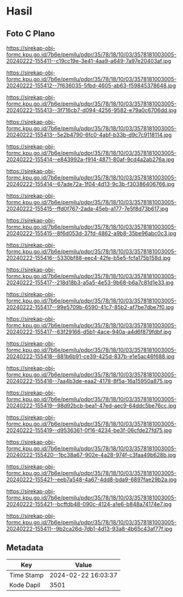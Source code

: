 # Hasil

## Foto C Plano

https://sirekap-obj-formc.kpu.go.id/7b6e/pemilu/pdpr/35/78/18/10/03/3578181003005-20240222-155411--c19cc19e-3e41-4aa9-a649-7a97e20403af.jpg

https://sirekap-obj-formc.kpu.go.id/7b6e/pemilu/pdpr/35/78/18/10/03/3578181003005-20240222-155412--7f636035-5fbd-4605-ab63-f59845378648.jpg

https://sirekap-obj-formc.kpu.go.id/7b6e/pemilu/pdpr/35/78/18/10/03/3578181003005-20240222-155413--3f716cb7-d094-4256-9582-e79a0c6706dd.jpg

https://sirekap-obj-formc.kpu.go.id/7b6e/pemilu/pdpr/35/78/18/10/03/3578181003005-20240222-155413--5e2b4790-6fc0-4abf-b33b-d9c7c9118114.jpg

https://sirekap-obj-formc.kpu.go.id/7b6e/pemilu/pdpr/35/78/18/10/03/3578181003005-20240222-155414--e843992a-f914-4871-80af-9cd4a2ab276a.jpg

https://sirekap-obj-formc.kpu.go.id/7b6e/pemilu/pdpr/35/78/18/10/03/3578181003005-20240222-155414--67ade72a-1f04-4d13-9c3b-f30386406766.jpg

https://sirekap-obj-formc.kpu.go.id/7b6e/pemilu/pdpr/35/78/18/10/03/3578181003005-20240222-155415--ffd0f767-2ada-45eb-a177-7e5f8d73b617.jpg

https://sirekap-obj-formc.kpu.go.id/7b6e/pemilu/pdpr/35/78/18/10/03/3578181003005-20240222-155415--8f6d053d-37fd-4862-a9b8-35be96abc0c3.jpg

https://sirekap-obj-formc.kpu.go.id/7b6e/pemilu/pdpr/35/78/18/10/03/3578181003005-20240222-155416--5330bf88-eec4-42fe-b5e5-fcfa175b158d.jpg

https://sirekap-obj-formc.kpu.go.id/7b6e/pemilu/pdpr/35/78/18/10/03/3578181003005-20240222-155417--218d18b3-a5a5-4e53-9b68-b6a7c81d1e33.jpg

https://sirekap-obj-formc.kpu.go.id/7b6e/pemilu/pdpr/35/78/18/10/03/3578181003005-20240222-155417--99e5709b-6590-41c7-85b2-af7be7dbe7f0.jpg

https://sirekap-obj-formc.kpu.go.id/7b6e/pemilu/pdpr/35/78/18/10/03/3578181003005-20240222-155417--63f29166-d5b1-4ace-940a-a4d6f879fdbf.jpg

https://sirekap-obj-formc.kpu.go.id/7b6e/pemilu/pdpr/35/78/18/10/03/3578181003005-20240222-155418--881b6b91-ce39-425d-837b-e1e5ac46f688.jpg

https://sirekap-obj-formc.kpu.go.id/7b6e/pemilu/pdpr/35/78/18/10/03/3578181003005-20240222-155418--7aa4b3de-eaa2-4178-8f5a-16a15950a875.jpg

https://sirekap-obj-formc.kpu.go.id/7b6e/pemilu/pdpr/35/78/18/10/03/3578181003005-20240222-155419--98d92bcb-bea1-47ed-aec9-64ddc5be76cc.jpg

https://sirekap-obj-formc.kpu.go.id/7b6e/pemilu/pdpr/35/78/18/10/03/3578181003005-20240222-155419--d9536361-0f16-4234-be3f-06cfde27fd75.jpg

https://sirekap-obj-formc.kpu.go.id/7b6e/pemilu/pdpr/35/78/18/10/03/3578181003005-20240222-155420--1bc38a67-902e-4a28-974f-c3faa49b628b.jpg

https://sirekap-obj-formc.kpu.go.id/7b6e/pemilu/pdpr/35/78/18/10/03/3578181003005-20240222-155421--eeb7a548-4a67-4dd8-bda9-6897fae29b2a.jpg

https://sirekap-obj-formc.kpu.go.id/7b6e/pemilu/pdpr/35/78/18/10/03/3578181003005-20240222-155421--bcffdb48-090c-4124-a1e6-b848a74174e7.jpg

https://sirekap-obj-formc.kpu.go.id/7b6e/pemilu/pdpr/35/78/18/10/03/3578181003005-20240222-155411--9b2ca26d-7db1-4d13-93a8-4b65c43af77f.jpg


## Metadata

| Key        | Value               |
| ---------- | ------------------- |
| Time Stamp | 2024-02-22 16:03:37 |
| Kode Dapil | 3501                |



